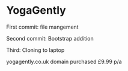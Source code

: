 # YogaGently

First commit: file mangement

Second commit: Bootstrap addition

Third: Cloning to laptop

yogagently.co.uk domain purchased £9.99 p/a
